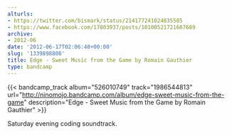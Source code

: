 ```yaml
---
alturls:
- https://twitter.com/bismark/status/214177241024835585
- https://www.facebook.com/17803937/posts/10100521721607689
archive:
- 2012-06
date: '2012-06-17T02:06:48+00:00'
slug: '1339898808'
title: Edge - Sweet Music from the Game by Romain Gauthier
type: bandcamp
---
```


{{< bandcamp_track album="526010749" track="1986544813" url="http://ninomojo.bandcamp.com/album/edge-sweet-music-from-the-game" description="Edge - Sweet Music from the Game by Romain Gauthier" >}}

Saturday evening coding soundtrack.

